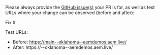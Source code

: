 Please always provide the [GitHub issue(s)](../issues) your PR is for, as well as test URLs where your change can be observed (before and after):

Fix #<gh-issue-id>

Test URLs:
- Before: https://main--oklahoma--aemdemos.aem.live/
- After: https://<branch>--oklahoma--aemdemos.aem.live/
